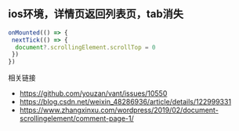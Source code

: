 
## ios环境，详情页返回列表页，tab消失

```js
onMounted(() => {
 nextTick(() => {
  document?.scrollingElement.scrollTop = 0
 })
})
```

相关链接  
- https://github.com/youzan/vant/issues/10550
- https://blog.csdn.net/weixin_48286936/article/details/122999331
- https://www.zhangxinxu.com/wordpress/2019/02/document-scrollingelement/comment-page-1/
